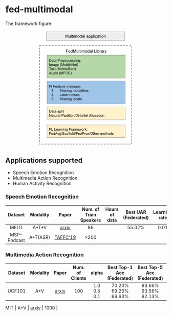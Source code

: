 # fed-multimodal

The framework figure:

<div align="center">
 <img src="img/FedMultimodal.jpg" width="300px">
</div>



## Applications supported
* Speech Emotion Recognition
* Multimedia Action Recognition
* Human Activity Recognition

### Speech Emotion Recognition

Dataset | Modality | Paper | Num. of Train Speakers | Hours of data | Best UAR (Federated) | Learning rate | Global Epoch
|:---:|:---:|:---:|:---:|:---:|:---:|:---:|:---:|
MELD | A+T+V | [arxiv](https://arxiv.org/abs/1810.02508) | 86 |     | 55.02% | 0.01 | 300
MSP-Podcast | A+T(ASR) | [TAFFC'19](https://ecs.utdallas.edu/research/researchlabs/msp-lab/publications/Lotfian_2019_3.pdf) | >200 |    |


### Multimedia Action Recognition

Dataset | Modality | Paper | Num. of Clients | alpha | Best Top-1 Acc (Federated) | Best Top-5 Acc (Federated) | Learning rate | Global Epoch
|:---:|:---:|:---:|:---:|:---:|:---:|:---:|:---:|:---:|
UCF101 <br> | A+V <br> | [arxiv](https://arxiv.org/abs/1212.0402) <br> | 100 <br> | 1.0 <br> 0.5 <br> 0.1 | 70.20% <br> 69.26% <br> 66.63% | 93.66% <br> 93.56% <br> 92.13% |  <br> 0.05 <br> |  <br> 300 <br> 

MIT | A+V | [arxiv](https://arxiv.org/abs/1801.03150) | 1000 |

